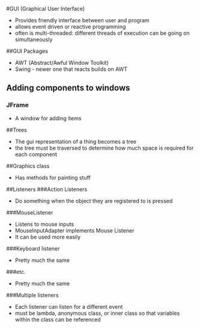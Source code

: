 #GUI (Graphical User Interface)
+ Provides friendly interface between user and program
+ allows event driven or reactive programming
+ often is multi-threaded: different threads of execution can be going on simultaneously

##GUI Packages
+ AWT (Abstract/Awful Window Toolkit)
+ Swing - newer one that reacts builds on AWT

## Adding components to windows
### JFrame
+ A window for adding items

##Trees
+ The gui representation of a thing becomes a tree
+ the tree must be traversed to determine how much space is required for each component

##Graphics class
+ Has methods for painting stuff

##Listeners
###Action Listeners
+ Do something when the object they are registered to is pressed

###MouseListener
+ Listens to mouse inputs
+ MouseInputAdapter implements Mouse Listener
+ It can be used more easily 

###Keyboard listener
+ Pretty much the same

###etc.
+ Pretty much the same

###Multiple listeners
+ Each listener can listen for a different event
+ must be lambda, anonymous class, or inner class so that variables within the class can be referenced

